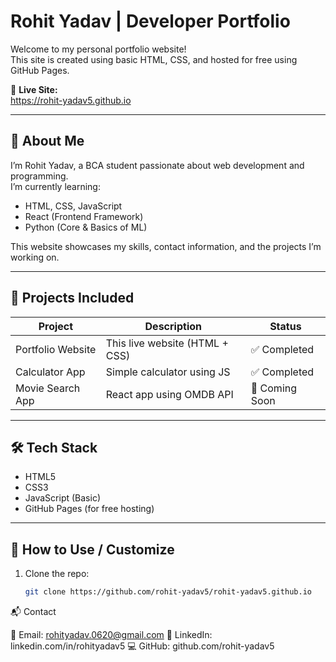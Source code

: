 # Rohit Yadav | Developer Portfolio

Welcome to my personal portfolio website!  
This site is created using basic HTML, CSS, and hosted for free using GitHub Pages.

🔗 **Live Site:**  
https://rohit-yadav5.github.io

---

## 📌 About Me

I’m Rohit Yadav, a BCA student passionate about web development and programming.  
I’m currently learning:

- HTML, CSS, JavaScript
- React (Frontend Framework)
- Python (Core & Basics of ML)

This website showcases my skills, contact information, and the projects I’m working on.

---

## 🚀 Projects Included

| Project             | Description                            | Status       |
|---------------------|----------------------------------------|--------------|
| Portfolio Website   | This live website (HTML + CSS)         | ✅ Completed |
| Calculator App      | Simple calculator using JS             | ✅ Completed |
| Movie Search App    | React app using OMDB API               | 🔄 Coming Soon |

---

## 🛠️ Tech Stack

- HTML5
- CSS3
- JavaScript (Basic)
- GitHub Pages (for free hosting)

---

## 🧭 How to Use / Customize

1. Clone the repo:
   ```bash
   git clone https://github.com/rohit-yadav5/rohit-yadav5.github.io


📬 Contact

📧 Email: rohityadav.0620@gmail.com
🔗 LinkedIn: linkedin.com/in/rohityadav5
💻 GitHub: github.com/rohit-yadav5

